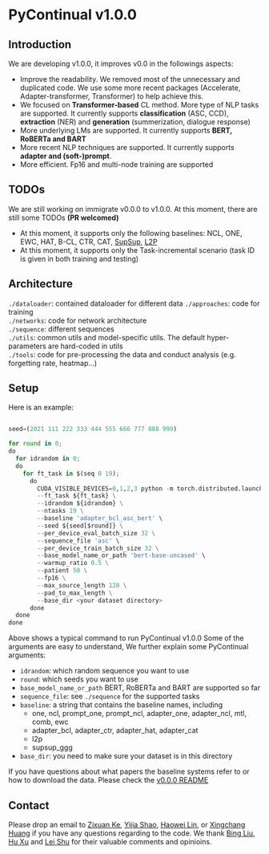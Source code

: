 

# PyContinual v1.0.0

## Introduction
We are developing v1.0.0, it improves v0.0 in the followings aspects:

* Improve the readability. We removed most of the unnecessary and duplicated code. We use some more recent packages (Accelerate, Adapter-transformer, Transformer) to help achieve this.  
* We focused on **Transformer-based** CL method. More type of NLP tasks are supported. It currently supports **classification** (ASC, CCD), **extraction** (NER) and **generation** (summerization, dialogue response)
* More underlying LMs are supported. It currently supports **BERT, RoBERTa and BART**
* More recent NLP techniques are supported. It currently supports **adapter and (soft-)prompt**.
* More efficient. Fp16 and multi-node training are supported

## TODOs
We are still working on immigrate v0.0.0 to v1.0.0. At this moment, there are still some TODOs **(PR welcomed)**

* At this moment, it supports only the following baselines: NCL, ONE, EWC, HAT, B-CL, CTR, CAT, [SupSup](https://arxiv.org/abs/2006.14769), [L2P](https://arxiv.org/abs/2112.08654) 
* At this moment, it supports only the Task-incremental scenario (task ID is given in both training and testing)

## Architecture
`./dataloader`: contained dataloader for different data
`./approaches`: code for training  
`./networks`: code for network architecture  
`./sequence`: different sequences  
`./utils`: common utils and model-specific utils. The default hyper-parameters are hard-coded in utils  
`./tools`: code for pre-processing the data and conduct analysis (e.g. forgetting rate, heatmap...)

## Setup

Here is an example:
```python

seed=(2021 111 222 333 444 555 666 777 888 999)

for round in 0;
do
  for idrandom in 0;
  do
    for ft_task in $(seq 0 19);
      do
        CUDA_VISIBLE_DEVICES=0,1,2,3 python -m torch.distributed.launch --nproc_per_node 4 --use_env --master_port 12942 finetune.py \
        --ft_task ${ft_task} \
        --idrandom ${idrandom} \
        --ntasks 19 \
        --baseline 'adapter_bcl_asc_bert' \
        --seed ${seed[$round]} \
        --per_device_eval_batch_size 32 \
        --sequence_file 'asc' \
        --per_device_train_batch_size 32 \
        --base_model_name_or_path 'bert-base-uncased' \
        --warmup_ratio 0.5 \
        --patient 50 \
        --fp16 \
        --max_source_length 128 \
        --pad_to_max_length \
        --base_dir <your dataset directory>
      done
  done
done

```

Above shows a typical command to run PyContinual v1.0.0 Some of the arguments are easy to understand, We further explain some PyContinual arguments:

  - `idrandom`: which random sequence you want to use  
  - `round`: which seeds you want to use  
  - `base_model_name_or_path` BERT, RoBERTa and BART are supported so far
  - `sequence_file`: see `./sequence` for the supported tasks
  - `baseline`: a string that contains the baseline names, including 
    - one, ncl, prompt_one, prompt_ncl, adapter_one, adapter_ncl, mtl, comb, ewc
    - adapter_bcl, adapter_ctr, adapter_hat, adapter_cat
    - l2p
    - supsup_ggg
  - `base_dir`: you need to make sure your dataset is in this directory 
    
If you have questions about what papers the baseline systems refer to or how to download the data. Please check the [v0.0.0 README](https://github.com/ZixuanKe/PyContinual/v0.0.0)

## Contact


Please drop an email to [Zixuan Ke](mailto:zke4@uic.edu), [Yijia Shao](mailto:shaoyj@pku.edu.cn), [Haowei Lin](mailto:linhaowei@pku.edu.cn), or [Xingchang Huang](mailto:huangxch3@gmail.com) if you have any questions regarding to the code. We thank [Bing Liu](https://www.cs.uic.edu/~liub/), [Hu Xu](https://howardhsu.github.io/) and [Lei Shu](https://leishu02.github.io/) for their valuable comments and opinioins.



